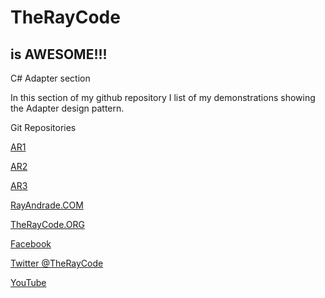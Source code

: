 # TheRayCode
## is AWESOME!!!
C# Adapter section

In this section of my github repository I list of my demonstrations showing the Adapter design pattern.

Git Repositories

[AR1](https://github.com/RayAndrade/TheRayCode/tree/main/Csharp/Adapter/AR1)

[AR2](https://github.com/RayAndrade/TheRayCode/tree/main/Csharp/Adapter/AR2)

[AR3](https://github.com/RayAndrade/TheRayCode/tree/main/Csharp/Adapter/AR3)

[RayAndrade.COM](https://www.RayAndrade.com)

[TheRayCode.ORG](https://www.TheRayCode.org)

[Facebook](https://www.facebook.com/TheRayCode/)

[Twitter @TheRayCode](https://www.twitter.com/TheRayCode/)

[YouTube](https://www.youtube.com/AndradeRay/)

